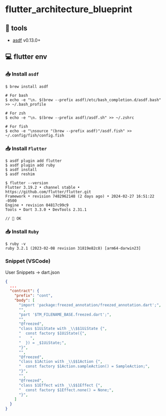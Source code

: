 # flutter_architecture_blueprint 

## 🧰 tools

- [asdf](https://github.com/asdf-vm/asdf) v0.13.0+

## 💻 flutter env

### 📥 Install `asdf`

```shell
$ brew install asdf

# For bash
$ echo -e "\n. $(brew --prefix asdf)/etc/bash_completion.d/asdf.bash" >> ~/.bash_profile

# For zsh
$ echo -e "\n. $(brew --prefix asdf)/asdf.sh" >> ~/.zshrc

# For fish
$ echo -e "\nsource "(brew --prefix asdf)"/asdf.fish" >> ~/.config/fish/config.fish
```

### 📥 Install `Flutter`

```shell
$ asdf plugin add flutter
$ asdf plugin add ruby
$ asdf install
$ asdf reshim
```

```shell
$ flutter --version
Flutter 3.19.2 • channel stable • https://github.com/flutter/flutter.git
Framework • revision 7482962148 (2 days ago) • 2024-02-27 16:51:22 -0500
Engine • revision 04817c99c9
Tools • Dart 3.3.0 • DevTools 2.31.1

// 🙌 OK
```

### 📥 Install `Ruby`

```shell
$ ruby -v
ruby 3.2.1 (2023-02-08 revision 31819e82c8) [arm64-darwin23]
```

### Snippet (VSCode)

User Snippets → dart.json

```json
{
  ...
  "contract": {
    "prefix": "cont",
    "body": [
      "import 'package:freezed_annotation/freezed_annotation.dart';",
      "",
      "part '$TM_FILENAME_BASE.freezed.dart';",
      "",
      "@freezed",
      "class $1UiState with _\\$$1UiState {",
      "  const factory $1UiState({",
      "    ",
      "  }) = _$1UiState;",
      "}",
      "",
      "@freezed",
      "class $1Action with _\\$$1Action {",
      "  const factory $1Action.sampleAction() = SampleAction;",
      "}",
      "",
      "@freezed",
      "class $1Effect with _\\$$1Effect {",
      "  const factory $1Effect.none() = None;",
      "}",
    ]
  }
}
```